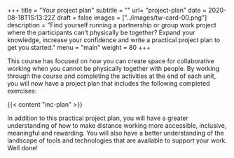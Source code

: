 +++
title = "Your project plan"
subtitle = ""
url= "project-plan"
date = 2020-08-18T15:13:22Z
draft = false
images = ["../images/tw-card-00.png"]
description = "Find yourself running a partnership or group work project where the participants can’t physically be together? Expand your knowledge, increase your confidence and write a practical project plan to get you started."
menu = "main"
weight = 80
+++

This course has focused on how you can create space for collaborative working when you cannot be physically together with people. By working through the course and completing the activities at the end of each unit, you will now have a project plan that includes the following completed exercises:

{{< content "inc-plan" >}}

In addition to this practical project plan, you will have a greater understanding of how to make distance working more accessible, inclusive, meaningful and rewarding. You will also have a better understanding of the landscape of tools and technologies that are available to support your work. Well done!
